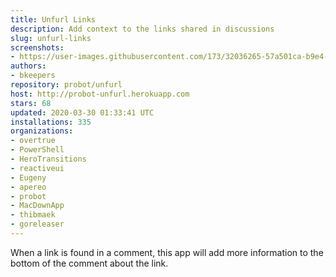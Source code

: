 ```yaml
---
title: Unfurl Links
description: Add context to the links shared in discussions
slug: unfurl-links
screenshots:
- https://user-images.githubusercontent.com/173/32036265-57a501ca-b9e4-11e7-9db3-52374fb7290c.png
authors:
- bkeepers
repository: probot/unfurl
host: http://probot-unfurl.herokuapp.com
stars: 68
updated: 2020-03-30 01:33:41 UTC
installations: 335
organizations:
- overtrue
- PowerShell
- HeroTransitions
- reactiveui
- Eugeny
- apereo
- probot
- MacDownApp
- thibmaek
- goreleaser
---
```


When a link is found in a comment, this app will add more information to the bottom of the comment about the link.
